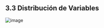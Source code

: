 ## 3.3 Distribución de Variables

![image](https://github.com/user-attachments/assets/e79c595c-6f5a-4ec3-ad26-f8476812b989)
